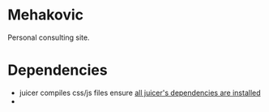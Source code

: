 # Mehakovic

Personal consulting site.

# Dependencies

* juicer compiles css/js files ensure [all juicer's dependencies are installed](https://github.com/cjohansen/juicer)
* 
